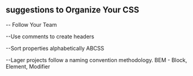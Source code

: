 ## suggestions to Organize Your CSS

-- Follow Your Team

--Use comments to create headers 

--Sort properties alphabetically ABCSS

--Lager projects follow a naming convention methodology. BEM - Block, Element, Modifier
